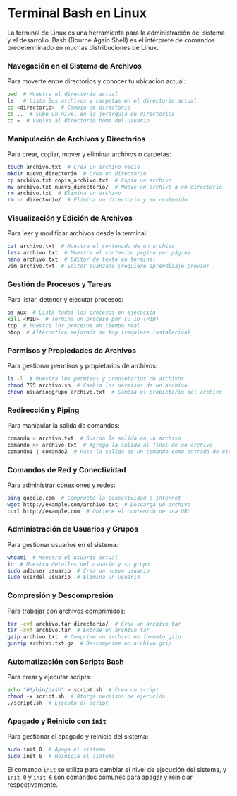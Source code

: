 # Terminal Bash en Linux

La terminal de Linux es una herramienta para la administración del sistema y el desarrollo. Bash (Bourne Again Shell) es el intérprete de comandos predeterminado en muchas distribuciones de Linux.

### Navegación en el Sistema de Archivos

Para moverte entre directorios y conocer tu ubicación actual:

```bash
pwd  # Muestra el directorio actual
ls   # Lista los archivos y carpetas en el directorio actual
cd <directorio>  # Cambia de directorio
cd ..  # Sube un nivel en la jerarquía de directorios
cd ~  # Vuelve al directorio home del usuario
```

### Manipulación de Archivos y Directorios

Para crear, copiar, mover y eliminar archivos o carpetas:

```bash
touch archivo.txt  # Crea un archivo vacío
mkdir nuevo_directorio  # Crea un directorio
cp archivo.txt copia_archivo.txt  # Copia un archivo
mv archivo.txt nuevo_directorio/  # Mueve un archivo a un directorio
rm archivo.txt  # Elimina un archivo
rm -r directorio/  # Elimina un directorio y su contenido
```

### Visualización y Edición de Archivos

Para leer y modificar archivos desde la terminal:

```bash
cat archivo.txt  # Muestra el contenido de un archivo
less archivo.txt  # Muestra el contenido página por página
nano archivo.txt  # Editor de texto en terminal
vim archivo.txt  # Editor avanzado (requiere aprendizaje previo)
```

### Gestión de Procesos y Tareas

Para listar, detener y ejecutar procesos:

```bash
ps aux  # Lista todos los procesos en ejecución
kill <PID>  # Termina un proceso por su ID (PID)
top  # Muestra los procesos en tiempo real
htop  # Alternativa mejorada de top (requiere instalación)
```

### Permisos y Propiedades de Archivos

Para gestionar permisos y propietarios de archivos:

```bash
ls -l  # Muestra los permisos y propietarios de archivos
chmod 755 archivo.sh  # Cambia los permisos de un archivo
chown usuario:grupo archivo.txt  # Cambia el propietario del archivo
```

### Redirección y Piping

Para manipular la salida de comandos:

```bash
comando > archivo.txt  # Guarda la salida en un archivo
comando >> archivo.txt  # Agrega la salida al final de un archivo
comando1 | comando2  # Pasa la salida de un comando como entrada de otro
```

### Comandos de Red y Conectividad

Para administrar conexiones y redes:

```bash
ping google.com  # Comprueba la conectividad a Internet
wget http://example.com/archivo.txt  # Descarga un archivo
curl http://example.com  # Obtiene el contenido de una URL
```

### Administración de Usuarios y Grupos

Para gestionar usuarios en el sistema:

```bash
whoami  # Muestra el usuario actual
id  # Muestra detalles del usuario y su grupo
sudo adduser usuario  # Crea un nuevo usuario
sudo userdel usuario  # Elimina un usuario
```

### Compresión y Descompresión

Para trabajar con archivos comprimidos:

```bash
tar -cvf archivo.tar directorio/  # Crea un archivo tar
tar -xvf archivo.tar  # Extrae un archivo tar
gzip archivo.txt  # Comprime un archivo en formato gzip
gunzip archivo.txt.gz  # Descomprime un archivo gzip
```

### Automatización con Scripts Bash

Para crear y ejecutar scripts:

```bash
echo "#!/bin/bash" > script.sh  # Crea un script
chmod +x script.sh  # Otorga permisos de ejecución
./script.sh  # Ejecuta el script
```

### Apagado y Reinicio con `init`

Para gestionar el apagado y reinicio del sistema:

```bash
sudo init 0  # Apaga el sistema
sudo init 6  # Reinicia el sistema
```

El comando `init` se utiliza para cambiar el nivel de ejecución del sistema, y `init 0` y `init 6` son comandos comunes para apagar y reiniciar respectivamente.
